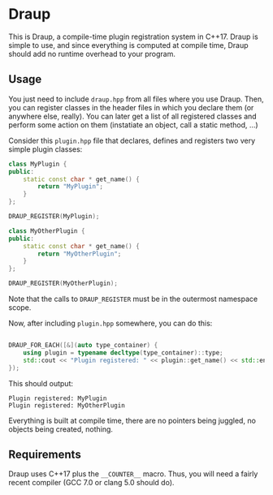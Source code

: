 Draup
=====

This is Draup, a compile-time plugin registration system in C++17. Draup is simple to use, and since everything is computed at compile time, Draup should add no runtime overhead to your program.

Usage
-----

You just need to include `draup.hpp` from all files where you use Draup.
Then, you can register classes in the header files in which you declare them (or anywhere else, really). You can later get a list of all registered classes and perform some action on them (instatiate an object, call a static method, …)

Consider this `plugin.hpp` file that declares, defines and registers two very simple plugin classes:

```c++
class MyPlugin {
public:
	static const char * get_name() {
		return "MyPlugin";
	}
};

DRAUP_REGISTER(MyPlugin);

class MyOtherPlugin {
public:
	static const char * get_name() {
		return "MyOtherPlugin";
	}
};

DRAUP_REGISTER(MyOtherPlugin);
```

Note that the calls to `DRAUP_REGISTER` must be in the outermost namespace scope.

Now, after including `plugin.hpp` somewhere, you can do this:

```c++

DRAUP_FOR_EACH([&](auto type_container) {
	using plugin = typename decltype(type_container)::type;
	std::cout << "Plugin registered: " << plugin::get_name() << std::endl;
});
```

This should output:
```
Plugin registered: MyPlugin
Plugin registered: MyOtherPlugin
```

Everything is built at compile time, there are no pointers being juggled, no objects being created, nothing.

Requirements
------------

Draup uses C++17 plus the `__COUNTER__` macro. Thus, you will need a fairly recent compiler (GCC 7.0
or clang 5.0 should do).
